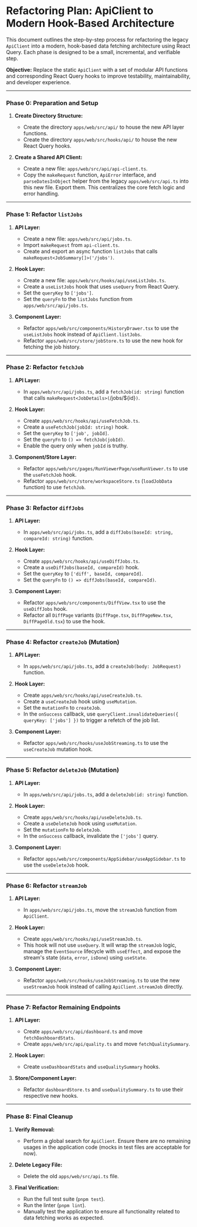 # Refactoring Plan: ApiClient to Modern Hook-Based Architecture

This document outlines the step-by-step process for refactoring the legacy `ApiClient` into a modern, hook-based data fetching architecture using React Query. Each phase is designed to be a small, incremental, and verifiable step.

**Objective:** Replace the static `ApiClient` with a set of modular API functions and corresponding React Query hooks to improve testability, maintainability, and developer experience.

---

### **Phase 0: Preparation and Setup**

1.  **Create Directory Structure:**
    - Create the directory `apps/web/src/api/` to house the new API layer functions.
    - Create the directory `apps/web/src/hooks/api/` to house the new React Query hooks.

2.  **Create a Shared API Client:**
    - Create a new file: `apps/web/src/api/api-client.ts`.
    - Copy the `makeRequest` function, `ApiError` interface, and `parseDatesInObject` helper from the legacy `apps/web/src/api.ts` into this new file. Export them. This centralizes the core fetch logic and error handling.

---

### **Phase 1: Refactor `listJobs`**

1.  **API Layer:**
    - Create a new file: `apps/web/src/api/jobs.ts`.
    - Import `makeRequest` from `api-client.ts`.
    - Create and export an async function `listJobs` that calls `makeRequest<JobSummary[]>('/jobs')`.

2.  **Hook Layer:**
    - Create a new file: `apps/web/src/hooks/api/useListJobs.ts`.
    - Create a `useListJobs` hook that uses `useQuery` from React Query.
    - Set the `queryKey` to `['jobs']`.
    - Set the `queryFn` to the `listJobs` function from `apps/web/src/api/jobs.ts`.

3.  **Component Layer:**
    - Refactor `apps/web/src/components/HistoryDrawer.tsx` to use the `useListJobs` hook instead of `ApiClient.listJobs`.
    - Refactor `apps/web/src/store/jobStore.ts` to use the new hook for fetching the job history.

---

### **Phase 2: Refactor `fetchJob`**

1.  **API Layer:**
    - In `apps/web/src/api/jobs.ts`, add a `fetchJob(id: string)` function that calls `makeRequest<JobDetails>(`/jobs/${id}`)`.

2.  **Hook Layer:**
    - Create `apps/web/src/hooks/api/useFetchJob.ts`.
    - Create a `useFetchJob(jobId: string)` hook.
    - Set the `queryKey` to `['job', jobId]`.
    - Set the `queryFn` to `() => fetchJob(jobId)`.
    - Enable the query only when `jobId` is truthy.

3.  **Component/Store Layer:**
    - Refactor `apps/web/src/pages/RunViewerPage/useRunViewer.ts` to use the `useFetchJob` hook.
    - Refactor `apps/web/src/store/workspaceStore.ts` (`loadJobData` function) to use `fetchJob`.

---

### **Phase 3: Refactor `diffJobs`**

1.  **API Layer:**
    - In `apps/web/src/api/jobs.ts`, add a `diffJobs(baseId: string, compareId: string)` function.

2.  **Hook Layer:**
    - Create `apps/web/src/hooks/api/useDiffJobs.ts`.
    - Create a `useDiffJobs(baseId, compareId)` hook.
    - Set the `queryKey` to `['diff', baseId, compareId]`.
    - Set the `queryFn` to `() => diffJobs(baseId, compareId)`.

3.  **Component Layer:**
    - Refactor `apps/web/src/components/DiffView.tsx` to use the `useDiffJobs` hook.
    - Refactor all `DiffPage` variants (`DiffPage.tsx`, `DiffPageNew.tsx`, `DiffPageOld.tsx`) to use the hook.

---

### **Phase 4: Refactor `createJob` (Mutation)**

1.  **API Layer:**
    - In `apps/web/src/api/jobs.ts`, add a `createJob(body: JobRequest)` function.

2.  **Hook Layer:**
    - Create `apps/web/src/hooks/api/useCreateJob.ts`.
    - Create a `useCreateJob` hook using `useMutation`.
    - Set the `mutationFn` to `createJob`.
    - In the `onSuccess` callback, use `queryClient.invalidateQueries({ queryKey: ['jobs'] })` to trigger a refetch of the job list.

3.  **Component Layer:**
    - Refactor `apps/web/src/hooks/useJobStreaming.ts` to use the `useCreateJob` mutation hook.

---

### **Phase 5: Refactor `deleteJob` (Mutation)**

1.  **API Layer:**
    - In `apps/web/src/api/jobs.ts`, add a `deleteJob(id: string)` function.

2.  **Hook Layer:**
    - Create `apps/web/src/hooks/api/useDeleteJob.ts`.
    - Create a `useDeleteJob` hook using `useMutation`.
    - Set the `mutationFn` to `deleteJob`.
    - In the `onSuccess` callback, invalidate the `['jobs']` query.

3.  **Component Layer:**
    - Refactor `apps/web/src/components/AppSidebar/useAppSidebar.ts` to use the `useDeleteJob` hook.

---

### **Phase 6: Refactor `streamJob`**

1.  **API Layer:**
    - In `apps/web/src/api/jobs.ts`, move the `streamJob` function from `ApiClient`.

2.  **Hook Layer:**
    - Create `apps/web/src/hooks/api/useStreamJob.ts`.
    - This hook will not use `useQuery`. It will wrap the `streamJob` logic, manage the `EventSource` lifecycle with `useEffect`, and expose the stream's state (`data`, `error`, `isDone`) using `useState`.

3.  **Component Layer:**
    - Refactor `apps/web/src/hooks/useJobStreaming.ts` to use the new `useStreamJob` hook instead of calling `ApiClient.streamJob` directly.

---

### **Phase 7: Refactor Remaining Endpoints**

1.  **API Layer:**
    - Create `apps/web/src/api/dashboard.ts` and move `fetchDashboardStats`.
    - Create `apps/web/src/api/quality.ts` and move `fetchQualitySummary`.

2.  **Hook Layer:**
    - Create `useDashboardStats` and `useQualitySummary` hooks.

3.  **Store/Component Layer:**
    - Refactor `dashboardStore.ts` and `useQualitySummary.ts` to use their respective new hooks.

---

### **Phase 8: Final Cleanup**

1.  **Verify Removal:**
    - Perform a global search for `ApiClient`. Ensure there are no remaining usages in the application code (mocks in test files are acceptable for now).

2.  **Delete Legacy File:**
    - Delete the old `apps/web/src/api.ts` file.

3.  **Final Verification:**
    - Run the full test suite (`pnpm test`).
    - Run the linter (`pnpm lint`).
    - Manually test the application to ensure all functionality related to data fetching works as expected.
